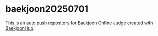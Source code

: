 # baekjoon20250701
This is an auto push repository for Baekjoon Online Judge created with [BaekjoonHub](https://github.com/BaekjoonHub/BaekjoonHub).
